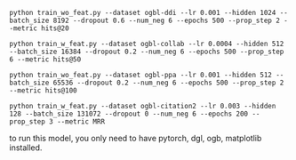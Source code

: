 ```python train_wo_feat.py --dataset ogbl-ddi --lr 0.001 --hidden 1024 --batch_size 8192 --dropout 0.6 --num_neg 6 --epochs 500 --prop_step 2 --metric hits@20```

```python train_w_feat.py --dataset ogbl-collab --lr 0.0004 --hidden 512 --batch_size 16384 --dropout 0.2 --num_neg 6 --epochs 500 --prop_step 6 --metric hits@50```

```python train_wo_feat.py --dataset ogbl-ppa --lr 0.001 --hidden 512 --batch_size 65536 --dropout 0.2 --num_neg 6 --epochs 500 --prop_step 2 --metric hits@100```

```python train_w_feat.py --dataset ogbl-citation2 --lr 0.003 --hidden 128 --batch_size 131072 --dropout 0 --num_neg 6 --epochs 200 --prop_step 3 --metric MRR```

to run this model, you only need to have pytorch, dgl, ogb, matplotlib installed.
